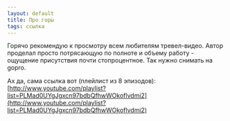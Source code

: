 ```yaml
---
layout: default
title: Про горы
tags: ссылка
---
```


Горячо рекомендую к просмотру всем любителям тревел-видео. Автор проделал просто потрясающую по полноте и объему работу - ощущение присутствия почти стопроцентное.
Так нужно снимать на gopro.

Ах да, сама ссылка вот (плейлист из 8 эпизодов): [http://www.youtube.com/playlist?list=PLMad0UYgJgxcn97bdbQfhwWOkoflvdmi2](http://www.youtube.com/playlist?list=PLMad0UYgJgxcn97bdbQfhwWOkoflvdmi2)
